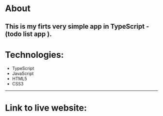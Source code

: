 # About
This is my firts very simple app in TypeScript - (todo list app ). 
---
# Technologies:
- TypeScript
- JavaScript
- HTML5
- CSS3

---
  
# Link to live website:
